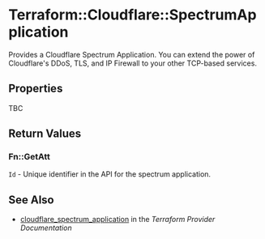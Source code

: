 # Terraform::Cloudflare::SpectrumApplication

Provides a Cloudflare Spectrum Application. You can extend the power of Cloudflare's DDoS, TLS, and IP Firewall to your other TCP-based services.

## Properties

TBC

## Return Values

### Fn::GetAtt

`Id` - Unique identifier in the API for the spectrum application.

## See Also

* [cloudflare_spectrum_application](https://www.terraform.io/docs/providers/cloudflare/r/spectrum_application.html) in the _Terraform Provider Documentation_